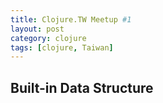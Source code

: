 ```yaml
---
title: Clojure.TW Meetup #1
layout: post
category: clojure
tags: [clojure, Taiwan]
---
```




## Built-in Data Structure
